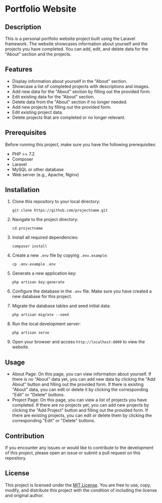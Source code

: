 # Portfolio Website

## Description
This is a personal portfolio website project built using the Laravel framework. The website showcases information about yourself and the projects you have completed. You can add, edit, and delete data for the "About" section and the projects.

## Features
- Display information about yourself in the "About" section.
- Showcase a list of completed projects with descriptions and images.
- Add new data for the "About" section by filling out the provided form.
- Edit existing data for the "About" section.
- Delete data from the "About" section if no longer needed.
- Add new projects by filling out the provided form.
- Edit existing project data.
- Delete projects that are completed or no longer relevant.

## Prerequisites
Before running this project, make sure you have the following prerequisites:
- PHP >= 7.2
- Composer
- Laravel
- MySQL or other database
- Web server (e.g., Apache, Nginx)

## Installation
1. Clone this repository to your local directory:
   ```
   git clone https://github.com/projectname.git
   ```

2. Navigate to the project directory:
   ```
   cd projectname
   ```

3. Install all required dependencies:
   ```
   composer install
   ```

4. Create a new `.env` file by copying `.env.example`:
   ```
   cp .env.example .env
   ```

5. Generate a new application key:
   ```
   php artisan key:generate
   ```

6. Configure the database in the `.env` file. Make sure you have created a new database for this project.

7. Migrate the database tables and seed initial data:
   ```
   php artisan migrate --seed
   ```

8. Run the local development server:
   ```
   php artisan serve
   ```

9. Open your browser and access `http://localhost:8000` to view the website.

## Usage
- About Page: On this page, you can view information about yourself. If there is no "About" data yet, you can add new data by clicking the "Add About" button and filling out the provided form. If there is existing "About" data, you can edit or delete it by clicking the corresponding "Edit" or "Delete" buttons.
- Project Page: On this page, you can view a list of projects you have completed. If there are no projects yet, you can add new projects by clicking the "Add Project" button and filling out the provided form. If there are existing projects, you can edit or delete them by clicking the corresponding "Edit" or "Delete" buttons.

## Contribution
If you encounter any issues or would like to contribute to the development of this project, please open an issue or submit a pull request on this repository.

## License
This project is licensed under the [MIT License](LICENSE). You are free to use, copy, modify, and distribute this project with the condition of including the license and original author.
